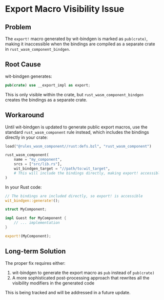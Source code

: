 # Export Macro Visibility Issue

## Problem

The `export!` macro generated by wit-bindgen is marked as `pub(crate)`, making it inaccessible when the bindings are compiled as a separate crate in `rust_wasm_component_bindgen`.

## Root Cause

wit-bindgen generates:
```rust
pub(crate) use __export_impl as export;
```

This is only visible within the crate, but `rust_wasm_component_bindgen` creates the bindings as a separate crate.

## Workaround

Until wit-bindgen is updated to generate public export macros, use the standard `rust_wasm_component` rule instead, which includes the bindings directly in your crate:

```python
load("@rules_wasm_component//rust:defs.bzl", "rust_wasm_component")

rust_wasm_component(
    name = "my_component",
    srcs = ["src/lib.rs"],
    wit_bindgen_target = "//path/to:wit_target",
    # This will include the bindings directly, making export! accessible
)
```

In your Rust code:
```rust
// The bindings are included directly, so export! is accessible
wit_bindgen::generate!();

struct MyComponent;

impl Guest for MyComponent {
    // ... implementation
}

export!(MyComponent);
```

## Long-term Solution

The proper fix requires either:
1. wit-bindgen to generate the export macro as `pub` instead of `pub(crate)`
2. A more sophisticated post-processing approach that rewrites all the visibility modifiers in the generated code

This is being tracked and will be addressed in a future update.